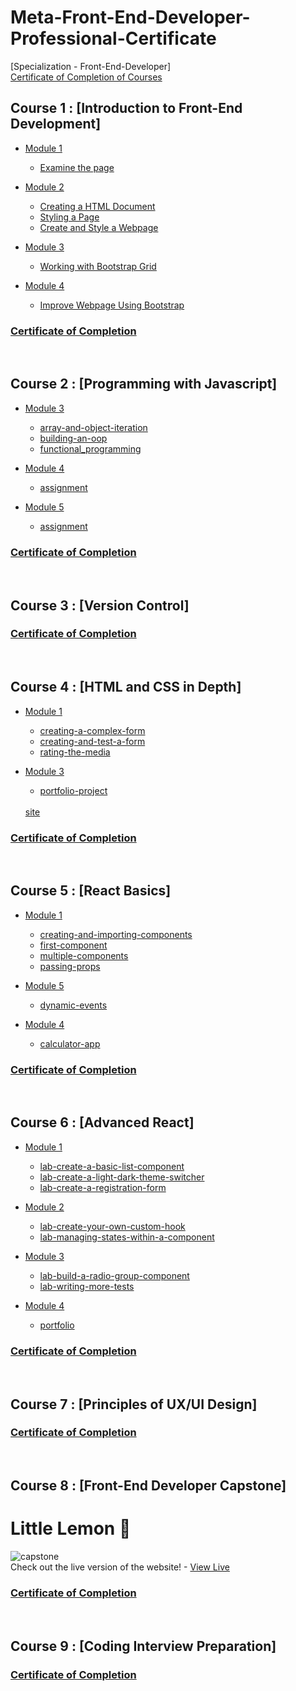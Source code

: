 # Meta-Front-End-Developer-Professional-Certificate    
[Specialization - Front-End-Developer] 
<br>
[Certificate of Completion of Courses ](https://coursera.org/share/166c2517bb00ff401a095f26176f35ab)
<br>

## Course 1 : [Introduction to Front-End Development]
- [Module 1](1-Introduction-to-front-end-development/M1/)
  
     - [Examine the page](1-Introduction-to-front-end-development/M1/examine-the-page/site)
  

- [Module 2](1-Introduction-to-front-end-development/M2/)
  
    - [Creating a HTML Document](/1-Introduction-to-front-end-development/M2/Creating-a-html-document/)
    - [Styling a Page](/1-Introduction-to-front-end-development/M2/styling-a-page/)
    - [Create and Style a Webpage](1-Introduction-to-front-end-development/M2/create-and-style-a-webpage)
  

- [Module 3](1-Introduction-to-front-end-development/M3/)
  
    - [Working with Bootstrap Grid](1-Introduction-to-front-end-development/M2/create-and-style-a-webpage)
  

- [Module 4](1-Introduction-to-front-end-development/M4/)
  
   - [Improve Webpage Using Bootstrap](1-Introduction-to-front-end-development/M4/lab-improve-webpage-with-bootstrap)


### [Certificate of Completion](https://coursera.org/share/4ca3269df5aa11f1feb9d034f1f9a114)

<br/>


## Course 2 : [Programming with Javascript]
- [Module 3](2-Programming-with-Javascript/M3)
  
     - [array-and-object-iteration](2-Programming-with-Javascript/M3/array-and-object-iteration)
     - [building-an-oop](2-Programming-with-Javascript/M3/building-an-oop)
     - [functional_programming](2-Programming-with-Javascript/M3/functional_programming)
  

- [Module 4](2-Programming-with-Javascript/M4)
  
     - [assignment](2-Programming-with-Javascript/M4/M4a)
  

  
- [Module 5](2-Programming-with-Javascript/M5)
  
     - [assignment](2-Programming-with-Javascript/M5/M5a)
  

### [Certificate of Completion](https://coursera.org/share/438f047ed827732f461e4a5f8177ac69)

<br/>


## Course 3 : [Version Control]

### [Certificate of Completion](https://coursera.org/share/902a52679b8bb4b2716def2cfd40ca6e)

<br/>


## Course 4 : [HTML and CSS in Depth]
- [Module 1](4-HTML-and-CSS-in-depth/M1)
  
     - [creating-a-complex-form](4-HTML-and-CSS-in-depth/M1/creating-a-complex-form)
     - [creating-and-test-a-form](4-HTML-and-CSS-in-depth/M1/creating-a-complex-form)
     - [rating-the-media](4-HTML-and-CSS-in-depth/M1/rating-the-media)
  

- [Module 3](4-HTML-and-CSS-in-depth/M3)
  
     - [portfolio-project](4-HTML-and-CSS-in-depth/M3/portfolio-project)
  <br>
      <a href="https://m1project.netlify.app">site</a>

    
### [Certificate of Completion](https://coursera.org/share/bda031d5fce0e893e80709224381a5b8)

 <br>


## Course 5 : [React Basics]
- [Module 1](5-React-Basics/M1)
  
     - [creating-and-importing-components](5-React-Basics/M1/creating-and-importing-components)
     - [first-component](5-React-Basics/M1/first-component)
     - [multiple-components](5-React-Basics/M1/multiple-components)
     - [passing-props](5-React-Basics/M1/passing-props)
  

- [Module 5](5-React-Basics/M2)
  
     - [dynamic-events](5-React-Basics/M2/dynamic-events)
  

- [Module 4](5-React-Basics/M4)
  
     - [calculator-app](5-React-Basics/M4/calculator-app)
  

### [Certificate of Completion](https://coursera.org/share/cc334dbfc181703533c65d28cdafa5ba)

<br>

## Course 6 : [Advanced React]
- [Module 1](6-Advanced-React/M1)
  
     - [lab-create-a-basic-list-component](6-Advanced-React/M1/lab-create-a-basic-list-component)
     - [lab-create-a-light-dark-theme-switcher](6-Advanced-React/M1/lab-create-a-light-dark-theme-switcher)
     - [lab-create-a-registration-form](6-Advanced-React/M1/lab-create-a-registration-form)
    

- [Module 2](6-Advanced-React/M2)
  
     - [lab-create-your-own-custom-hook](6-Advanced-React/M2/lab-create-your-own-custom-hook)
     - [lab-managing-states-within-a-component](6-Advanced-React/M2/lab-managing-states-within-a-component)


- [Module 3](6-Advanced-React/M3)
  
     - [lab-build-a-radio-group-component](6-Advanced-React/M3/lab-build-a-radio-group-component)
     - [lab-writing-more-tests](6-Advanced-React/M3/lab-writing-more-tests)
  
  
- [Module 4](6-Advanced-React/M4)
  
     - [portfolio](6-Advanced-React/M4/portfolio)
     

### [Certificate of Completion](https://coursera.org/share/ac610a646a0eb7473e4c307b863a6dcc)

<br/>


## Course 7 : [Principles of UX/UI Design]

### [Certificate of Completion](https://coursera.org/share/b5672fdb45735d9ce8dd2fc2c39c52f7)

<br/>

## Course 8 : [Front-End Developer Capstone]

# Little Lemon :lemon:
![capstone](https://github.com/user-attachments/assets/2fe1545d-1fe6-4e24-babf-5608bbde78e4)
<br>
Check out the live version of the website! - <a href="https://little-lemon-skyy4.netlify.app">View Live</a>
<br>


### [Certificate of Completion](https://coursera.org/share/7ba64e2185f6998efc2c2c296294308b)

<br/>


## Course 9 : [Coding Interview Preparation]

### [Certificate of Completion](https://coursera.org/share/166c2517bb00ff401a095f26176f35ab)

<br/>



